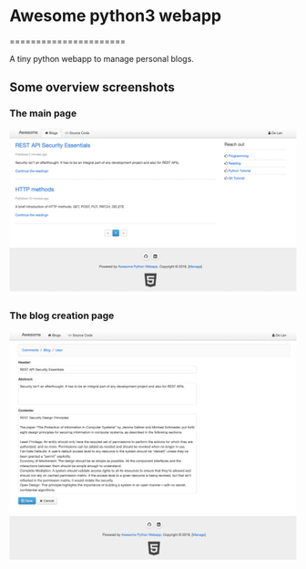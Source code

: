 # Awesome python3 webapp
======================

A tiny python webapp to manage personal blogs.

## Some overview screenshots
### The main page
![alt text](https://github.com/Alanlande/Python-web-blog-app/blob/master/Overview_Screen_Shot.png "The main page")



### The blog creation page
![alt text](https://github.com/Alanlande/Python-web-blog-app/blob/master/Blog_Create_Screen_Shot.png "The blog creation page")
